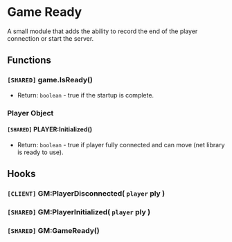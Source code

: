 # Game Ready
A small module that adds the ability to record the end of the player connection or start the server.

## Functions

### `[SHARED]` game.IsReady()
- Return: `boolean` - true if the startup is complete.

### Player Object
#### `[SHARED]` PLAYER:Initialized()
- Return: `boolean` - true if player fully connected and can move (net library is ready to use).

## Hooks
### `[CLIENT]` GM:PlayerDisconnected( `player` ply )
### `[SHARED]` GM:PlayerInitialized( `player` ply )
### `[SHARED]` GM:GameReady()
